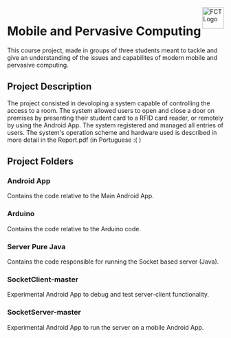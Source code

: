 <img src="https://i.imgur.com/L0NLajX.png" alt="FCT Logo" align="right" height="50" />

# Mobile and Pervasive Computing

This course project, made in groups of three students meant to tackle and give an understanding of the issues and capabilites of modern mobile and pervasive computing.

## Project Description

The project consisted in devoloping a system capable of controlling the access to a room. The system allowed users to open and close a door on premises by presenting their student card to a RFID card reader, or remotely by using the Android App.
The system registered and managed all entries of users.
The system's operation scheme and hardware used is described in more detail in the Report.pdf (in Portuguese :( )

## Project Folders

### Android App
Contains the code relative to the Main Android App.

### Arduino
Contains the code relative to the Arduino code.

### Server Pure Java
Contains the code responsible for running the Socket based server (Java).

### SocketClient-master 
Experimental Android App to debug and test server-client functionality.

### SocketServer-master 
Experimental Android App to run the server on a mobile Android App.

